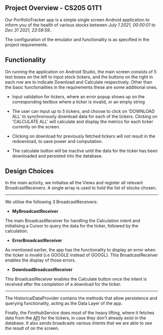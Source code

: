 ## Project Overview - CS205 G1T1

Our PortfolioTracker app is a simple single screen Android application to inform you of the health of various stocks between *July 1 2021, 00:00:01 to Dec 31 2021, 23:59:59.*.

The configuration of the emulator and functionality is as specified in the project requirements.

## Functionality

On running the application on Android Studio, the main screen consists of 5 text boxes on the left to input stock tickers, and the buttons on the right in each row are to indicate Download and Calculate respectively. Other than the basic functionalities in the requirements these are some additional ones.

- Input validation for tickers, where an error popup shows up on the corresponding textbox where a ticker is invalid, or an empty string

- The user can input up to 5 tickers, and choose to click on 'DOWNLOAD ALL' to synchronously download data for each of the tickers. Clicking on 'CALCULATE ALL' will calculate and display the metrics for each ticker currently on the screen.

- Clicking on download for previously fetched tickers will not result in the redownload, to save power and computation.

- The calculate button will be inactive until the data for the ticker has been downloaded and persisted into the database.

## Design Choices

In the main activity, we initialise all the Views and register all relevant BroadcastReceivers. A single array is used to hold the list of stocks chosen.
***
We utilise the following 3 BroadcastReceivers:

- **MyBroadcastReceiver**

The main BroadcastReceiver for handling the Calculation intent and initialising a Cursor to query the data for the ticker, followed by the calculation.

- **ErrorBroadcastReceiver**

As mentioned earlier, the app has the functionality to display an error when the ticker is invalid (i.e GOOGLE instead of GOOGL). This BroadcastReceiver enables the display of those errors.

- **DownloadBroadcastReceiver** 

This BroadcastReceiver enables the Calculate button once the intent is received after the completion of a download for the ticker.
***

The HistoricalDataProvider contains the methods that allow persistence and querying functionality, acting as the Data Layer of the app.

Finally, the FinnhubService does most of the heavy lifting, where it fetches data from the [API](https://finnhub.io) for the tickers, in case they don't already exist in the database. It also sends broadcasts various intents that we are able to see the result of on the screen.